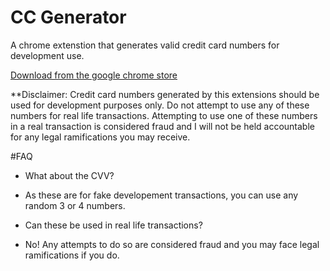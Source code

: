 # CC Generator
A chrome extenstion that generates valid credit card numbers for development use.

[Download from the google chrome store](https://chrome.google.com/webstore/detail/cc-generator/klcpekhgaebbghffffpofgaipfcdplkc)

**Disclaimer: Credit card numbers generated by this extensions should be used for development purposes only. Do not attempt to use any of these numbers for real life transactions. Attempting to use one of these numbers in a real transaction is considered fraud and I will not be held accountable for any legal ramifications you may receive.


#FAQ

* What about the CVV?
 * As these are for fake developement transactions, you can use any random 3 or 4 numbers.

* Can these be used in real life transactions?
 * No! Any attempts to do so are considered fraud and you may face legal ramifications if you do.
